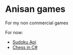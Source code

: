 Anisan games
============

For my non commercial games

For now:

* [Sudoku Api](https://github.com/AnisanWesley/anisan-games/tree/master/Sudoku)
* [Chess in C#](https://github.com/AnisanWesley/anisan-games/tree/master/Chess)
